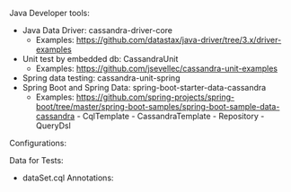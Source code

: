 
Java Developer tools:
 - Java Data Driver: cassandra-driver-core
     - Examples: https://github.com/datastax/java-driver/tree/3.x/driver-examples
 - Unit test by embedded db: CassandraUnit
    - Examples: https://github.com/jsevellec/cassandra-unit-examples
 - Spring data testing: cassandra-unit-spring
 - Spring Boot and Spring Data: spring-boot-starter-data-cassandra
      - Examples:
            https://github.com/spring-projects/spring-boot/tree/master/spring-boot-samples/spring-boot-sample-data-cassandra
       - CqlTemplate
       - CassandraTemplate 
       - Repository
       - QueryDsl

Configurations:
 
Data for Tests:
 - dataSet.cql 
Annotations:


    